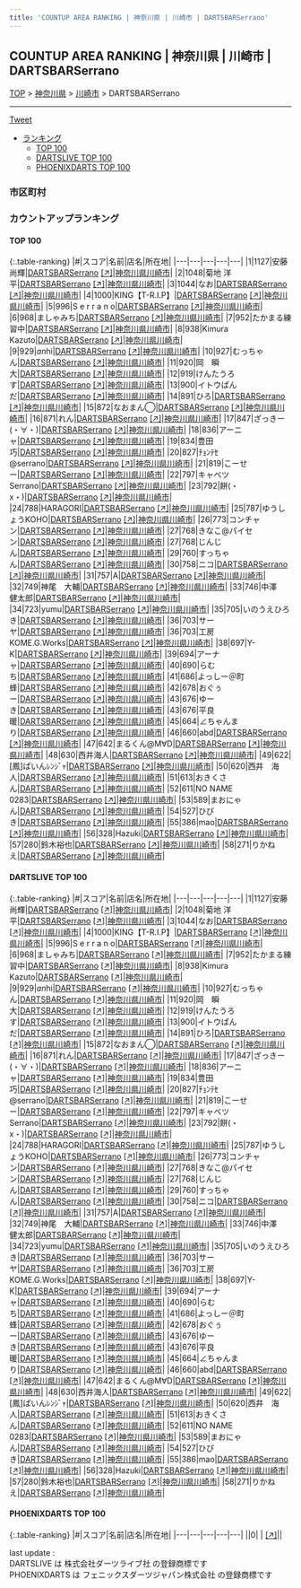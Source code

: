 ```yaml
---
title: 'COUNTUP AREA RANKING | 神奈川県 | 川崎市 | DARTSBARSerrano'
---
```

## COUNTUP AREA RANKING | 神奈川県 | 川崎市 | DARTSBARSerrano

[TOP](/darts/rank/) > [神奈川県](/darts/rank/神奈川県/) > [川崎市](/darts/rank/神奈川県/川崎市/) > DARTSBARSerrano

___

<a href="https://twitter.com/share?ref_src=twsrc%5Etfw" data-text="COUNTUP AREA RANKING | 神奈川県川崎市DARTSBARSerrano" class="twitter-share-button" data-hashtags="DARTSLIVE,PHOENIXDARTS,darts,ダーツ" data-show-count="false">Tweet</a>

* [ランキング](#カウントアップランキング)
    * [TOP 100](#top-100)
    * [DARTSLIVE TOP 100](#dartslive-top-100)
    * [PHOENIXDARTS TOP 100](#phoenixdarts-top-100)

### 市区町村

<ul>

</ul>

### カウントアップランキング

#### TOP 100



{:.table-ranking}
|#|スコア|名前|店名|所在地|
|---|---|---|---|---|
|1|1127|<span class="rank-name-dl">安藤　尚輝</span>|<a href="/darts/rank/shops/cf6f1d3ca8e7cdc225d56fb0e5c39bac.html">DARTSBARSerrano</a> <a href="https://search.dartslive.com/jp/shop/cf6f1d3ca8e7cdc225d56fb0e5c39bac">[↗]</a>|<a href="/darts/rank/神奈川県/川崎市">神奈川県川崎市</a>|
|2|1048|<span class="rank-name-dl">菊地 洋平</span>|<a href="/darts/rank/shops/cf6f1d3ca8e7cdc225d56fb0e5c39bac.html">DARTSBARSerrano</a> <a href="https://search.dartslive.com/jp/shop/cf6f1d3ca8e7cdc225d56fb0e5c39bac">[↗]</a>|<a href="/darts/rank/神奈川県/川崎市">神奈川県川崎市</a>|
|3|1044|<span class="rank-name-dl">なお</span>|<a href="/darts/rank/shops/cf6f1d3ca8e7cdc225d56fb0e5c39bac.html">DARTSBARSerrano</a> <a href="https://search.dartslive.com/jp/shop/cf6f1d3ca8e7cdc225d56fb0e5c39bac">[↗]</a>|<a href="/darts/rank/神奈川県/川崎市">神奈川県川崎市</a>|
|4|1000|<span class="rank-name-dl">KING【T-R.I.P】</span>|<a href="/darts/rank/shops/cf6f1d3ca8e7cdc225d56fb0e5c39bac.html">DARTSBARSerrano</a> <a href="https://search.dartslive.com/jp/shop/cf6f1d3ca8e7cdc225d56fb0e5c39bac">[↗]</a>|<a href="/darts/rank/神奈川県/川崎市">神奈川県川崎市</a>|
|5|996|<span class="rank-name-dl">S e r r a n o</span>|<a href="/darts/rank/shops/cf6f1d3ca8e7cdc225d56fb0e5c39bac.html">DARTSBARSerrano</a> <a href="https://search.dartslive.com/jp/shop/cf6f1d3ca8e7cdc225d56fb0e5c39bac">[↗]</a>|<a href="/darts/rank/神奈川県/川崎市">神奈川県川崎市</a>|
|6|968|<span class="rank-name-dl">ましゃみち</span>|<a href="/darts/rank/shops/cf6f1d3ca8e7cdc225d56fb0e5c39bac.html">DARTSBARSerrano</a> <a href="https://search.dartslive.com/jp/shop/cf6f1d3ca8e7cdc225d56fb0e5c39bac">[↗]</a>|<a href="/darts/rank/神奈川県/川崎市">神奈川県川崎市</a>|
|7|952|<span class="rank-name-dl">たかまる練習中</span>|<a href="/darts/rank/shops/cf6f1d3ca8e7cdc225d56fb0e5c39bac.html">DARTSBARSerrano</a> <a href="https://search.dartslive.com/jp/shop/cf6f1d3ca8e7cdc225d56fb0e5c39bac">[↗]</a>|<a href="/darts/rank/神奈川県/川崎市">神奈川県川崎市</a>|
|8|938|<span class="rank-name-dl">Kimura Kazuto</span>|<a href="/darts/rank/shops/cf6f1d3ca8e7cdc225d56fb0e5c39bac.html">DARTSBARSerrano</a> <a href="https://search.dartslive.com/jp/shop/cf6f1d3ca8e7cdc225d56fb0e5c39bac">[↗]</a>|<a href="/darts/rank/神奈川県/川崎市">神奈川県川崎市</a>|
|9|929|<span class="rank-name-dl">$an$hi</span>|<a href="/darts/rank/shops/cf6f1d3ca8e7cdc225d56fb0e5c39bac.html">DARTSBARSerrano</a> <a href="https://search.dartslive.com/jp/shop/cf6f1d3ca8e7cdc225d56fb0e5c39bac">[↗]</a>|<a href="/darts/rank/神奈川県/川崎市">神奈川県川崎市</a>|
|10|927|<span class="rank-name-dl">むっちゃん</span>|<a href="/darts/rank/shops/cf6f1d3ca8e7cdc225d56fb0e5c39bac.html">DARTSBARSerrano</a> <a href="https://search.dartslive.com/jp/shop/cf6f1d3ca8e7cdc225d56fb0e5c39bac">[↗]</a>|<a href="/darts/rank/神奈川県/川崎市">神奈川県川崎市</a>|
|11|920|<span class="rank-name-dl">岡　瞬大</span>|<a href="/darts/rank/shops/cf6f1d3ca8e7cdc225d56fb0e5c39bac.html">DARTSBARSerrano</a> <a href="https://search.dartslive.com/jp/shop/cf6f1d3ca8e7cdc225d56fb0e5c39bac">[↗]</a>|<a href="/darts/rank/神奈川県/川崎市">神奈川県川崎市</a>|
|12|919|<span class="rank-name-dl">けんたうろす</span>|<a href="/darts/rank/shops/cf6f1d3ca8e7cdc225d56fb0e5c39bac.html">DARTSBARSerrano</a> <a href="https://search.dartslive.com/jp/shop/cf6f1d3ca8e7cdc225d56fb0e5c39bac">[↗]</a>|<a href="/darts/rank/神奈川県/川崎市">神奈川県川崎市</a>|
|13|900|<span class="rank-name-dl">イトウぱんだ</span>|<a href="/darts/rank/shops/cf6f1d3ca8e7cdc225d56fb0e5c39bac.html">DARTSBARSerrano</a> <a href="https://search.dartslive.com/jp/shop/cf6f1d3ca8e7cdc225d56fb0e5c39bac">[↗]</a>|<a href="/darts/rank/神奈川県/川崎市">神奈川県川崎市</a>|
|14|891|<span class="rank-name-dl">ひろ</span>|<a href="/darts/rank/shops/cf6f1d3ca8e7cdc225d56fb0e5c39bac.html">DARTSBARSerrano</a> <a href="https://search.dartslive.com/jp/shop/cf6f1d3ca8e7cdc225d56fb0e5c39bac">[↗]</a>|<a href="/darts/rank/神奈川県/川崎市">神奈川県川崎市</a>|
|15|872|<span class="rank-name-dl">なおまん◯</span>|<a href="/darts/rank/shops/cf6f1d3ca8e7cdc225d56fb0e5c39bac.html">DARTSBARSerrano</a> <a href="https://search.dartslive.com/jp/shop/cf6f1d3ca8e7cdc225d56fb0e5c39bac">[↗]</a>|<a href="/darts/rank/神奈川県/川崎市">神奈川県川崎市</a>|
|16|871|<span class="rank-name-dl">れん</span>|<a href="/darts/rank/shops/cf6f1d3ca8e7cdc225d56fb0e5c39bac.html">DARTSBARSerrano</a> <a href="https://search.dartslive.com/jp/shop/cf6f1d3ca8e7cdc225d56fb0e5c39bac">[↗]</a>|<a href="/darts/rank/神奈川県/川崎市">神奈川県川崎市</a>|
|17|847|<span class="rank-name-dl">ざっきー(・∀・)</span>|<a href="/darts/rank/shops/cf6f1d3ca8e7cdc225d56fb0e5c39bac.html">DARTSBARSerrano</a> <a href="https://search.dartslive.com/jp/shop/cf6f1d3ca8e7cdc225d56fb0e5c39bac">[↗]</a>|<a href="/darts/rank/神奈川県/川崎市">神奈川県川崎市</a>|
|18|836|<span class="rank-name-dl">アーニャ</span>|<a href="/darts/rank/shops/cf6f1d3ca8e7cdc225d56fb0e5c39bac.html">DARTSBARSerrano</a> <a href="https://search.dartslive.com/jp/shop/cf6f1d3ca8e7cdc225d56fb0e5c39bac">[↗]</a>|<a href="/darts/rank/神奈川県/川崎市">神奈川県川崎市</a>|
|19|834|<span class="rank-name-dl">豊田巧</span>|<a href="/darts/rank/shops/cf6f1d3ca8e7cdc225d56fb0e5c39bac.html">DARTSBARSerrano</a> <a href="https://search.dartslive.com/jp/shop/cf6f1d3ca8e7cdc225d56fb0e5c39bac">[↗]</a>|<a href="/darts/rank/神奈川県/川崎市">神奈川県川崎市</a>|
|20|827|<span class="rank-name-dl">ﾁｮﾝﾃｾ@serrano</span>|<a href="/darts/rank/shops/cf6f1d3ca8e7cdc225d56fb0e5c39bac.html">DARTSBARSerrano</a> <a href="https://search.dartslive.com/jp/shop/cf6f1d3ca8e7cdc225d56fb0e5c39bac">[↗]</a>|<a href="/darts/rank/神奈川県/川崎市">神奈川県川崎市</a>|
|21|819|<span class="rank-name-dl">こーせー</span>|<a href="/darts/rank/shops/cf6f1d3ca8e7cdc225d56fb0e5c39bac.html">DARTSBARSerrano</a> <a href="https://search.dartslive.com/jp/shop/cf6f1d3ca8e7cdc225d56fb0e5c39bac">[↗]</a>|<a href="/darts/rank/神奈川県/川崎市">神奈川県川崎市</a>|
|22|797|<span class="rank-name-dl">キャベツSerrano</span>|<a href="/darts/rank/shops/cf6f1d3ca8e7cdc225d56fb0e5c39bac.html">DARTSBARSerrano</a> <a href="https://search.dartslive.com/jp/shop/cf6f1d3ca8e7cdc225d56fb0e5c39bac">[↗]</a>|<a href="/darts/rank/神奈川県/川崎市">神奈川県川崎市</a>|
|23|792|<span class="rank-name-dl">餅(・x・)</span>|<a href="/darts/rank/shops/cf6f1d3ca8e7cdc225d56fb0e5c39bac.html">DARTSBARSerrano</a> <a href="https://search.dartslive.com/jp/shop/cf6f1d3ca8e7cdc225d56fb0e5c39bac">[↗]</a>|<a href="/darts/rank/神奈川県/川崎市">神奈川県川崎市</a>|
|24|788|<span class="rank-name-dl">HARAGORI</span>|<a href="/darts/rank/shops/cf6f1d3ca8e7cdc225d56fb0e5c39bac.html">DARTSBARSerrano</a> <a href="https://search.dartslive.com/jp/shop/cf6f1d3ca8e7cdc225d56fb0e5c39bac">[↗]</a>|<a href="/darts/rank/神奈川県/川崎市">神奈川県川崎市</a>|
|25|787|<span class="rank-name-dl">ゆうしょうKOHO</span>|<a href="/darts/rank/shops/cf6f1d3ca8e7cdc225d56fb0e5c39bac.html">DARTSBARSerrano</a> <a href="https://search.dartslive.com/jp/shop/cf6f1d3ca8e7cdc225d56fb0e5c39bac">[↗]</a>|<a href="/darts/rank/神奈川県/川崎市">神奈川県川崎市</a>|
|26|773|<span class="rank-name-dl">コンチャン</span>|<a href="/darts/rank/shops/cf6f1d3ca8e7cdc225d56fb0e5c39bac.html">DARTSBARSerrano</a> <a href="https://search.dartslive.com/jp/shop/cf6f1d3ca8e7cdc225d56fb0e5c39bac">[↗]</a>|<a href="/darts/rank/神奈川県/川崎市">神奈川県川崎市</a>|
|27|768|<span class="rank-name-dl">きなこ@パイセン</span>|<a href="/darts/rank/shops/cf6f1d3ca8e7cdc225d56fb0e5c39bac.html">DARTSBARSerrano</a> <a href="https://search.dartslive.com/jp/shop/cf6f1d3ca8e7cdc225d56fb0e5c39bac">[↗]</a>|<a href="/darts/rank/神奈川県/川崎市">神奈川県川崎市</a>|
|27|768|<span class="rank-name-dl">じんじん</span>|<a href="/darts/rank/shops/cf6f1d3ca8e7cdc225d56fb0e5c39bac.html">DARTSBARSerrano</a> <a href="https://search.dartslive.com/jp/shop/cf6f1d3ca8e7cdc225d56fb0e5c39bac">[↗]</a>|<a href="/darts/rank/神奈川県/川崎市">神奈川県川崎市</a>|
|29|760|<span class="rank-name-dl">すっちゃん</span>|<a href="/darts/rank/shops/cf6f1d3ca8e7cdc225d56fb0e5c39bac.html">DARTSBARSerrano</a> <a href="https://search.dartslive.com/jp/shop/cf6f1d3ca8e7cdc225d56fb0e5c39bac">[↗]</a>|<a href="/darts/rank/神奈川県/川崎市">神奈川県川崎市</a>|
|30|758|<span class="rank-name-dl">ニコ</span>|<a href="/darts/rank/shops/cf6f1d3ca8e7cdc225d56fb0e5c39bac.html">DARTSBARSerrano</a> <a href="https://search.dartslive.com/jp/shop/cf6f1d3ca8e7cdc225d56fb0e5c39bac">[↗]</a>|<a href="/darts/rank/神奈川県/川崎市">神奈川県川崎市</a>|
|31|757|<span class="rank-name-dl">A</span>|<a href="/darts/rank/shops/cf6f1d3ca8e7cdc225d56fb0e5c39bac.html">DARTSBARSerrano</a> <a href="https://search.dartslive.com/jp/shop/cf6f1d3ca8e7cdc225d56fb0e5c39bac">[↗]</a>|<a href="/darts/rank/神奈川県/川崎市">神奈川県川崎市</a>|
|32|749|<span class="rank-name-dl">神尾　大輔</span>|<a href="/darts/rank/shops/cf6f1d3ca8e7cdc225d56fb0e5c39bac.html">DARTSBARSerrano</a> <a href="https://search.dartslive.com/jp/shop/cf6f1d3ca8e7cdc225d56fb0e5c39bac">[↗]</a>|<a href="/darts/rank/神奈川県/川崎市">神奈川県川崎市</a>|
|33|746|<span class="rank-name-dl">中澤　健太郎</span>|<a href="/darts/rank/shops/cf6f1d3ca8e7cdc225d56fb0e5c39bac.html">DARTSBARSerrano</a> <a href="https://search.dartslive.com/jp/shop/cf6f1d3ca8e7cdc225d56fb0e5c39bac">[↗]</a>|<a href="/darts/rank/神奈川県/川崎市">神奈川県川崎市</a>|
|34|723|<span class="rank-name-dl">yumu</span>|<a href="/darts/rank/shops/cf6f1d3ca8e7cdc225d56fb0e5c39bac.html">DARTSBARSerrano</a> <a href="https://search.dartslive.com/jp/shop/cf6f1d3ca8e7cdc225d56fb0e5c39bac">[↗]</a>|<a href="/darts/rank/神奈川県/川崎市">神奈川県川崎市</a>|
|35|705|<span class="rank-name-dl">いのうえひろき</span>|<a href="/darts/rank/shops/cf6f1d3ca8e7cdc225d56fb0e5c39bac.html">DARTSBARSerrano</a> <a href="https://search.dartslive.com/jp/shop/cf6f1d3ca8e7cdc225d56fb0e5c39bac">[↗]</a>|<a href="/darts/rank/神奈川県/川崎市">神奈川県川崎市</a>|
|36|703|<span class="rank-name-dl">サーヤ</span>|<a href="/darts/rank/shops/cf6f1d3ca8e7cdc225d56fb0e5c39bac.html">DARTSBARSerrano</a> <a href="https://search.dartslive.com/jp/shop/cf6f1d3ca8e7cdc225d56fb0e5c39bac">[↗]</a>|<a href="/darts/rank/神奈川県/川崎市">神奈川県川崎市</a>|
|36|703|<span class="rank-name-dl">工房KOME.G.Works</span>|<a href="/darts/rank/shops/cf6f1d3ca8e7cdc225d56fb0e5c39bac.html">DARTSBARSerrano</a> <a href="https://search.dartslive.com/jp/shop/cf6f1d3ca8e7cdc225d56fb0e5c39bac">[↗]</a>|<a href="/darts/rank/神奈川県/川崎市">神奈川県川崎市</a>|
|38|697|<span class="rank-name-dl">Y-K</span>|<a href="/darts/rank/shops/cf6f1d3ca8e7cdc225d56fb0e5c39bac.html">DARTSBARSerrano</a> <a href="https://search.dartslive.com/jp/shop/cf6f1d3ca8e7cdc225d56fb0e5c39bac">[↗]</a>|<a href="/darts/rank/神奈川県/川崎市">神奈川県川崎市</a>|
|39|694|<span class="rank-name-dl">アーナャ</span>|<a href="/darts/rank/shops/cf6f1d3ca8e7cdc225d56fb0e5c39bac.html">DARTSBARSerrano</a> <a href="https://search.dartslive.com/jp/shop/cf6f1d3ca8e7cdc225d56fb0e5c39bac">[↗]</a>|<a href="/darts/rank/神奈川県/川崎市">神奈川県川崎市</a>|
|40|690|<span class="rank-name-dl">らむち</span>|<a href="/darts/rank/shops/cf6f1d3ca8e7cdc225d56fb0e5c39bac.html">DARTSBARSerrano</a> <a href="https://search.dartslive.com/jp/shop/cf6f1d3ca8e7cdc225d56fb0e5c39bac">[↗]</a>|<a href="/darts/rank/神奈川県/川崎市">神奈川県川崎市</a>|
|41|686|<span class="rank-name-dl">よっしー＠町蜂</span>|<a href="/darts/rank/shops/cf6f1d3ca8e7cdc225d56fb0e5c39bac.html">DARTSBARSerrano</a> <a href="https://search.dartslive.com/jp/shop/cf6f1d3ca8e7cdc225d56fb0e5c39bac">[↗]</a>|<a href="/darts/rank/神奈川県/川崎市">神奈川県川崎市</a>|
|42|678|<span class="rank-name-dl">おぐぅー</span>|<a href="/darts/rank/shops/cf6f1d3ca8e7cdc225d56fb0e5c39bac.html">DARTSBARSerrano</a> <a href="https://search.dartslive.com/jp/shop/cf6f1d3ca8e7cdc225d56fb0e5c39bac">[↗]</a>|<a href="/darts/rank/神奈川県/川崎市">神奈川県川崎市</a>|
|43|676|<span class="rank-name-dl">ゆーき</span>|<a href="/darts/rank/shops/cf6f1d3ca8e7cdc225d56fb0e5c39bac.html">DARTSBARSerrano</a> <a href="https://search.dartslive.com/jp/shop/cf6f1d3ca8e7cdc225d56fb0e5c39bac">[↗]</a>|<a href="/darts/rank/神奈川県/川崎市">神奈川県川崎市</a>|
|43|676|<span class="rank-name-dl">平良　暖</span>|<a href="/darts/rank/shops/cf6f1d3ca8e7cdc225d56fb0e5c39bac.html">DARTSBARSerrano</a> <a href="https://search.dartslive.com/jp/shop/cf6f1d3ca8e7cdc225d56fb0e5c39bac">[↗]</a>|<a href="/darts/rank/神奈川県/川崎市">神奈川県川崎市</a>|
|45|664|<span class="rank-name-dl">∠ちゃんまり</span>|<a href="/darts/rank/shops/cf6f1d3ca8e7cdc225d56fb0e5c39bac.html">DARTSBARSerrano</a> <a href="https://search.dartslive.com/jp/shop/cf6f1d3ca8e7cdc225d56fb0e5c39bac">[↗]</a>|<a href="/darts/rank/神奈川県/川崎市">神奈川県川崎市</a>|
|46|660|<span class="rank-name-dl">abd</span>|<a href="/darts/rank/shops/cf6f1d3ca8e7cdc225d56fb0e5c39bac.html">DARTSBARSerrano</a> <a href="https://search.dartslive.com/jp/shop/cf6f1d3ca8e7cdc225d56fb0e5c39bac">[↗]</a>|<a href="/darts/rank/神奈川県/川崎市">神奈川県川崎市</a>|
|47|642|<span class="rank-name-dl">まるくん@M∀D</span>|<a href="/darts/rank/shops/cf6f1d3ca8e7cdc225d56fb0e5c39bac.html">DARTSBARSerrano</a> <a href="https://search.dartslive.com/jp/shop/cf6f1d3ca8e7cdc225d56fb0e5c39bac">[↗]</a>|<a href="/darts/rank/神奈川県/川崎市">神奈川県川崎市</a>|
|48|630|<span class="rank-name-dl">西井海人</span>|<a href="/darts/rank/shops/cf6f1d3ca8e7cdc225d56fb0e5c39bac.html">DARTSBARSerrano</a> <a href="https://search.dartslive.com/jp/shop/cf6f1d3ca8e7cdc225d56fb0e5c39bac">[↗]</a>|<a href="/darts/rank/神奈川県/川崎市">神奈川県川崎市</a>|
|49|622|<span class="rank-name-dl">[鳳]ぱいんﾚﾝｼﾞｬ</span>|<a href="/darts/rank/shops/cf6f1d3ca8e7cdc225d56fb0e5c39bac.html">DARTSBARSerrano</a> <a href="https://search.dartslive.com/jp/shop/cf6f1d3ca8e7cdc225d56fb0e5c39bac">[↗]</a>|<a href="/darts/rank/神奈川県/川崎市">神奈川県川崎市</a>|
|50|620|<span class="rank-name-dl">西井　海人</span>|<a href="/darts/rank/shops/cf6f1d3ca8e7cdc225d56fb0e5c39bac.html">DARTSBARSerrano</a> <a href="https://search.dartslive.com/jp/shop/cf6f1d3ca8e7cdc225d56fb0e5c39bac">[↗]</a>|<a href="/darts/rank/神奈川県/川崎市">神奈川県川崎市</a>|
|51|613|<span class="rank-name-dl">おきくさん</span>|<a href="/darts/rank/shops/cf6f1d3ca8e7cdc225d56fb0e5c39bac.html">DARTSBARSerrano</a> <a href="https://search.dartslive.com/jp/shop/cf6f1d3ca8e7cdc225d56fb0e5c39bac">[↗]</a>|<a href="/darts/rank/神奈川県/川崎市">神奈川県川崎市</a>|
|52|611|<span class="rank-name-dl">NO NAME 0283</span>|<a href="/darts/rank/shops/cf6f1d3ca8e7cdc225d56fb0e5c39bac.html">DARTSBARSerrano</a> <a href="https://search.dartslive.com/jp/shop/cf6f1d3ca8e7cdc225d56fb0e5c39bac">[↗]</a>|<a href="/darts/rank/神奈川県/川崎市">神奈川県川崎市</a>|
|53|589|<span class="rank-name-dl">まおにゃん</span>|<a href="/darts/rank/shops/cf6f1d3ca8e7cdc225d56fb0e5c39bac.html">DARTSBARSerrano</a> <a href="https://search.dartslive.com/jp/shop/cf6f1d3ca8e7cdc225d56fb0e5c39bac">[↗]</a>|<a href="/darts/rank/神奈川県/川崎市">神奈川県川崎市</a>|
|54|527|<span class="rank-name-dl">ひびき</span>|<a href="/darts/rank/shops/cf6f1d3ca8e7cdc225d56fb0e5c39bac.html">DARTSBARSerrano</a> <a href="https://search.dartslive.com/jp/shop/cf6f1d3ca8e7cdc225d56fb0e5c39bac">[↗]</a>|<a href="/darts/rank/神奈川県/川崎市">神奈川県川崎市</a>|
|55|386|<span class="rank-name-dl">mao</span>|<a href="/darts/rank/shops/cf6f1d3ca8e7cdc225d56fb0e5c39bac.html">DARTSBARSerrano</a> <a href="https://search.dartslive.com/jp/shop/cf6f1d3ca8e7cdc225d56fb0e5c39bac">[↗]</a>|<a href="/darts/rank/神奈川県/川崎市">神奈川県川崎市</a>|
|56|328|<span class="rank-name-dl">Hazuki</span>|<a href="/darts/rank/shops/cf6f1d3ca8e7cdc225d56fb0e5c39bac.html">DARTSBARSerrano</a> <a href="https://search.dartslive.com/jp/shop/cf6f1d3ca8e7cdc225d56fb0e5c39bac">[↗]</a>|<a href="/darts/rank/神奈川県/川崎市">神奈川県川崎市</a>|
|57|280|<span class="rank-name-dl">鈴木裕也</span>|<a href="/darts/rank/shops/cf6f1d3ca8e7cdc225d56fb0e5c39bac.html">DARTSBARSerrano</a> <a href="https://search.dartslive.com/jp/shop/cf6f1d3ca8e7cdc225d56fb0e5c39bac">[↗]</a>|<a href="/darts/rank/神奈川県/川崎市">神奈川県川崎市</a>|
|58|271|<span class="rank-name-dl">りかねえ</span>|<a href="/darts/rank/shops/cf6f1d3ca8e7cdc225d56fb0e5c39bac.html">DARTSBARSerrano</a> <a href="https://search.dartslive.com/jp/shop/cf6f1d3ca8e7cdc225d56fb0e5c39bac">[↗]</a>|<a href="/darts/rank/神奈川県/川崎市">神奈川県川崎市</a>|


#### DARTSLIVE TOP 100



{:.table-ranking}
|#|スコア|名前|店名|所在地|
|---|---|---|---|---|
|1|1127|<span class="rank-name-dl">安藤　尚輝</span>|<a href="/darts/rank/shops/cf6f1d3ca8e7cdc225d56fb0e5c39bac.html">DARTSBARSerrano</a> <a href="https://search.dartslive.com/jp/shop/cf6f1d3ca8e7cdc225d56fb0e5c39bac">[↗]</a>|<a href="/darts/rank/神奈川県/川崎市">神奈川県川崎市</a>|
|2|1048|<span class="rank-name-dl">菊地 洋平</span>|<a href="/darts/rank/shops/cf6f1d3ca8e7cdc225d56fb0e5c39bac.html">DARTSBARSerrano</a> <a href="https://search.dartslive.com/jp/shop/cf6f1d3ca8e7cdc225d56fb0e5c39bac">[↗]</a>|<a href="/darts/rank/神奈川県/川崎市">神奈川県川崎市</a>|
|3|1044|<span class="rank-name-dl">なお</span>|<a href="/darts/rank/shops/cf6f1d3ca8e7cdc225d56fb0e5c39bac.html">DARTSBARSerrano</a> <a href="https://search.dartslive.com/jp/shop/cf6f1d3ca8e7cdc225d56fb0e5c39bac">[↗]</a>|<a href="/darts/rank/神奈川県/川崎市">神奈川県川崎市</a>|
|4|1000|<span class="rank-name-dl">KING【T-R.I.P】</span>|<a href="/darts/rank/shops/cf6f1d3ca8e7cdc225d56fb0e5c39bac.html">DARTSBARSerrano</a> <a href="https://search.dartslive.com/jp/shop/cf6f1d3ca8e7cdc225d56fb0e5c39bac">[↗]</a>|<a href="/darts/rank/神奈川県/川崎市">神奈川県川崎市</a>|
|5|996|<span class="rank-name-dl">S e r r a n o</span>|<a href="/darts/rank/shops/cf6f1d3ca8e7cdc225d56fb0e5c39bac.html">DARTSBARSerrano</a> <a href="https://search.dartslive.com/jp/shop/cf6f1d3ca8e7cdc225d56fb0e5c39bac">[↗]</a>|<a href="/darts/rank/神奈川県/川崎市">神奈川県川崎市</a>|
|6|968|<span class="rank-name-dl">ましゃみち</span>|<a href="/darts/rank/shops/cf6f1d3ca8e7cdc225d56fb0e5c39bac.html">DARTSBARSerrano</a> <a href="https://search.dartslive.com/jp/shop/cf6f1d3ca8e7cdc225d56fb0e5c39bac">[↗]</a>|<a href="/darts/rank/神奈川県/川崎市">神奈川県川崎市</a>|
|7|952|<span class="rank-name-dl">たかまる練習中</span>|<a href="/darts/rank/shops/cf6f1d3ca8e7cdc225d56fb0e5c39bac.html">DARTSBARSerrano</a> <a href="https://search.dartslive.com/jp/shop/cf6f1d3ca8e7cdc225d56fb0e5c39bac">[↗]</a>|<a href="/darts/rank/神奈川県/川崎市">神奈川県川崎市</a>|
|8|938|<span class="rank-name-dl">Kimura Kazuto</span>|<a href="/darts/rank/shops/cf6f1d3ca8e7cdc225d56fb0e5c39bac.html">DARTSBARSerrano</a> <a href="https://search.dartslive.com/jp/shop/cf6f1d3ca8e7cdc225d56fb0e5c39bac">[↗]</a>|<a href="/darts/rank/神奈川県/川崎市">神奈川県川崎市</a>|
|9|929|<span class="rank-name-dl">$an$hi</span>|<a href="/darts/rank/shops/cf6f1d3ca8e7cdc225d56fb0e5c39bac.html">DARTSBARSerrano</a> <a href="https://search.dartslive.com/jp/shop/cf6f1d3ca8e7cdc225d56fb0e5c39bac">[↗]</a>|<a href="/darts/rank/神奈川県/川崎市">神奈川県川崎市</a>|
|10|927|<span class="rank-name-dl">むっちゃん</span>|<a href="/darts/rank/shops/cf6f1d3ca8e7cdc225d56fb0e5c39bac.html">DARTSBARSerrano</a> <a href="https://search.dartslive.com/jp/shop/cf6f1d3ca8e7cdc225d56fb0e5c39bac">[↗]</a>|<a href="/darts/rank/神奈川県/川崎市">神奈川県川崎市</a>|
|11|920|<span class="rank-name-dl">岡　瞬大</span>|<a href="/darts/rank/shops/cf6f1d3ca8e7cdc225d56fb0e5c39bac.html">DARTSBARSerrano</a> <a href="https://search.dartslive.com/jp/shop/cf6f1d3ca8e7cdc225d56fb0e5c39bac">[↗]</a>|<a href="/darts/rank/神奈川県/川崎市">神奈川県川崎市</a>|
|12|919|<span class="rank-name-dl">けんたうろす</span>|<a href="/darts/rank/shops/cf6f1d3ca8e7cdc225d56fb0e5c39bac.html">DARTSBARSerrano</a> <a href="https://search.dartslive.com/jp/shop/cf6f1d3ca8e7cdc225d56fb0e5c39bac">[↗]</a>|<a href="/darts/rank/神奈川県/川崎市">神奈川県川崎市</a>|
|13|900|<span class="rank-name-dl">イトウぱんだ</span>|<a href="/darts/rank/shops/cf6f1d3ca8e7cdc225d56fb0e5c39bac.html">DARTSBARSerrano</a> <a href="https://search.dartslive.com/jp/shop/cf6f1d3ca8e7cdc225d56fb0e5c39bac">[↗]</a>|<a href="/darts/rank/神奈川県/川崎市">神奈川県川崎市</a>|
|14|891|<span class="rank-name-dl">ひろ</span>|<a href="/darts/rank/shops/cf6f1d3ca8e7cdc225d56fb0e5c39bac.html">DARTSBARSerrano</a> <a href="https://search.dartslive.com/jp/shop/cf6f1d3ca8e7cdc225d56fb0e5c39bac">[↗]</a>|<a href="/darts/rank/神奈川県/川崎市">神奈川県川崎市</a>|
|15|872|<span class="rank-name-dl">なおまん◯</span>|<a href="/darts/rank/shops/cf6f1d3ca8e7cdc225d56fb0e5c39bac.html">DARTSBARSerrano</a> <a href="https://search.dartslive.com/jp/shop/cf6f1d3ca8e7cdc225d56fb0e5c39bac">[↗]</a>|<a href="/darts/rank/神奈川県/川崎市">神奈川県川崎市</a>|
|16|871|<span class="rank-name-dl">れん</span>|<a href="/darts/rank/shops/cf6f1d3ca8e7cdc225d56fb0e5c39bac.html">DARTSBARSerrano</a> <a href="https://search.dartslive.com/jp/shop/cf6f1d3ca8e7cdc225d56fb0e5c39bac">[↗]</a>|<a href="/darts/rank/神奈川県/川崎市">神奈川県川崎市</a>|
|17|847|<span class="rank-name-dl">ざっきー(・∀・)</span>|<a href="/darts/rank/shops/cf6f1d3ca8e7cdc225d56fb0e5c39bac.html">DARTSBARSerrano</a> <a href="https://search.dartslive.com/jp/shop/cf6f1d3ca8e7cdc225d56fb0e5c39bac">[↗]</a>|<a href="/darts/rank/神奈川県/川崎市">神奈川県川崎市</a>|
|18|836|<span class="rank-name-dl">アーニャ</span>|<a href="/darts/rank/shops/cf6f1d3ca8e7cdc225d56fb0e5c39bac.html">DARTSBARSerrano</a> <a href="https://search.dartslive.com/jp/shop/cf6f1d3ca8e7cdc225d56fb0e5c39bac">[↗]</a>|<a href="/darts/rank/神奈川県/川崎市">神奈川県川崎市</a>|
|19|834|<span class="rank-name-dl">豊田巧</span>|<a href="/darts/rank/shops/cf6f1d3ca8e7cdc225d56fb0e5c39bac.html">DARTSBARSerrano</a> <a href="https://search.dartslive.com/jp/shop/cf6f1d3ca8e7cdc225d56fb0e5c39bac">[↗]</a>|<a href="/darts/rank/神奈川県/川崎市">神奈川県川崎市</a>|
|20|827|<span class="rank-name-dl">ﾁｮﾝﾃｾ@serrano</span>|<a href="/darts/rank/shops/cf6f1d3ca8e7cdc225d56fb0e5c39bac.html">DARTSBARSerrano</a> <a href="https://search.dartslive.com/jp/shop/cf6f1d3ca8e7cdc225d56fb0e5c39bac">[↗]</a>|<a href="/darts/rank/神奈川県/川崎市">神奈川県川崎市</a>|
|21|819|<span class="rank-name-dl">こーせー</span>|<a href="/darts/rank/shops/cf6f1d3ca8e7cdc225d56fb0e5c39bac.html">DARTSBARSerrano</a> <a href="https://search.dartslive.com/jp/shop/cf6f1d3ca8e7cdc225d56fb0e5c39bac">[↗]</a>|<a href="/darts/rank/神奈川県/川崎市">神奈川県川崎市</a>|
|22|797|<span class="rank-name-dl">キャベツSerrano</span>|<a href="/darts/rank/shops/cf6f1d3ca8e7cdc225d56fb0e5c39bac.html">DARTSBARSerrano</a> <a href="https://search.dartslive.com/jp/shop/cf6f1d3ca8e7cdc225d56fb0e5c39bac">[↗]</a>|<a href="/darts/rank/神奈川県/川崎市">神奈川県川崎市</a>|
|23|792|<span class="rank-name-dl">餅(・x・)</span>|<a href="/darts/rank/shops/cf6f1d3ca8e7cdc225d56fb0e5c39bac.html">DARTSBARSerrano</a> <a href="https://search.dartslive.com/jp/shop/cf6f1d3ca8e7cdc225d56fb0e5c39bac">[↗]</a>|<a href="/darts/rank/神奈川県/川崎市">神奈川県川崎市</a>|
|24|788|<span class="rank-name-dl">HARAGORI</span>|<a href="/darts/rank/shops/cf6f1d3ca8e7cdc225d56fb0e5c39bac.html">DARTSBARSerrano</a> <a href="https://search.dartslive.com/jp/shop/cf6f1d3ca8e7cdc225d56fb0e5c39bac">[↗]</a>|<a href="/darts/rank/神奈川県/川崎市">神奈川県川崎市</a>|
|25|787|<span class="rank-name-dl">ゆうしょうKOHO</span>|<a href="/darts/rank/shops/cf6f1d3ca8e7cdc225d56fb0e5c39bac.html">DARTSBARSerrano</a> <a href="https://search.dartslive.com/jp/shop/cf6f1d3ca8e7cdc225d56fb0e5c39bac">[↗]</a>|<a href="/darts/rank/神奈川県/川崎市">神奈川県川崎市</a>|
|26|773|<span class="rank-name-dl">コンチャン</span>|<a href="/darts/rank/shops/cf6f1d3ca8e7cdc225d56fb0e5c39bac.html">DARTSBARSerrano</a> <a href="https://search.dartslive.com/jp/shop/cf6f1d3ca8e7cdc225d56fb0e5c39bac">[↗]</a>|<a href="/darts/rank/神奈川県/川崎市">神奈川県川崎市</a>|
|27|768|<span class="rank-name-dl">きなこ@パイセン</span>|<a href="/darts/rank/shops/cf6f1d3ca8e7cdc225d56fb0e5c39bac.html">DARTSBARSerrano</a> <a href="https://search.dartslive.com/jp/shop/cf6f1d3ca8e7cdc225d56fb0e5c39bac">[↗]</a>|<a href="/darts/rank/神奈川県/川崎市">神奈川県川崎市</a>|
|27|768|<span class="rank-name-dl">じんじん</span>|<a href="/darts/rank/shops/cf6f1d3ca8e7cdc225d56fb0e5c39bac.html">DARTSBARSerrano</a> <a href="https://search.dartslive.com/jp/shop/cf6f1d3ca8e7cdc225d56fb0e5c39bac">[↗]</a>|<a href="/darts/rank/神奈川県/川崎市">神奈川県川崎市</a>|
|29|760|<span class="rank-name-dl">すっちゃん</span>|<a href="/darts/rank/shops/cf6f1d3ca8e7cdc225d56fb0e5c39bac.html">DARTSBARSerrano</a> <a href="https://search.dartslive.com/jp/shop/cf6f1d3ca8e7cdc225d56fb0e5c39bac">[↗]</a>|<a href="/darts/rank/神奈川県/川崎市">神奈川県川崎市</a>|
|30|758|<span class="rank-name-dl">ニコ</span>|<a href="/darts/rank/shops/cf6f1d3ca8e7cdc225d56fb0e5c39bac.html">DARTSBARSerrano</a> <a href="https://search.dartslive.com/jp/shop/cf6f1d3ca8e7cdc225d56fb0e5c39bac">[↗]</a>|<a href="/darts/rank/神奈川県/川崎市">神奈川県川崎市</a>|
|31|757|<span class="rank-name-dl">A</span>|<a href="/darts/rank/shops/cf6f1d3ca8e7cdc225d56fb0e5c39bac.html">DARTSBARSerrano</a> <a href="https://search.dartslive.com/jp/shop/cf6f1d3ca8e7cdc225d56fb0e5c39bac">[↗]</a>|<a href="/darts/rank/神奈川県/川崎市">神奈川県川崎市</a>|
|32|749|<span class="rank-name-dl">神尾　大輔</span>|<a href="/darts/rank/shops/cf6f1d3ca8e7cdc225d56fb0e5c39bac.html">DARTSBARSerrano</a> <a href="https://search.dartslive.com/jp/shop/cf6f1d3ca8e7cdc225d56fb0e5c39bac">[↗]</a>|<a href="/darts/rank/神奈川県/川崎市">神奈川県川崎市</a>|
|33|746|<span class="rank-name-dl">中澤　健太郎</span>|<a href="/darts/rank/shops/cf6f1d3ca8e7cdc225d56fb0e5c39bac.html">DARTSBARSerrano</a> <a href="https://search.dartslive.com/jp/shop/cf6f1d3ca8e7cdc225d56fb0e5c39bac">[↗]</a>|<a href="/darts/rank/神奈川県/川崎市">神奈川県川崎市</a>|
|34|723|<span class="rank-name-dl">yumu</span>|<a href="/darts/rank/shops/cf6f1d3ca8e7cdc225d56fb0e5c39bac.html">DARTSBARSerrano</a> <a href="https://search.dartslive.com/jp/shop/cf6f1d3ca8e7cdc225d56fb0e5c39bac">[↗]</a>|<a href="/darts/rank/神奈川県/川崎市">神奈川県川崎市</a>|
|35|705|<span class="rank-name-dl">いのうえひろき</span>|<a href="/darts/rank/shops/cf6f1d3ca8e7cdc225d56fb0e5c39bac.html">DARTSBARSerrano</a> <a href="https://search.dartslive.com/jp/shop/cf6f1d3ca8e7cdc225d56fb0e5c39bac">[↗]</a>|<a href="/darts/rank/神奈川県/川崎市">神奈川県川崎市</a>|
|36|703|<span class="rank-name-dl">サーヤ</span>|<a href="/darts/rank/shops/cf6f1d3ca8e7cdc225d56fb0e5c39bac.html">DARTSBARSerrano</a> <a href="https://search.dartslive.com/jp/shop/cf6f1d3ca8e7cdc225d56fb0e5c39bac">[↗]</a>|<a href="/darts/rank/神奈川県/川崎市">神奈川県川崎市</a>|
|36|703|<span class="rank-name-dl">工房KOME.G.Works</span>|<a href="/darts/rank/shops/cf6f1d3ca8e7cdc225d56fb0e5c39bac.html">DARTSBARSerrano</a> <a href="https://search.dartslive.com/jp/shop/cf6f1d3ca8e7cdc225d56fb0e5c39bac">[↗]</a>|<a href="/darts/rank/神奈川県/川崎市">神奈川県川崎市</a>|
|38|697|<span class="rank-name-dl">Y-K</span>|<a href="/darts/rank/shops/cf6f1d3ca8e7cdc225d56fb0e5c39bac.html">DARTSBARSerrano</a> <a href="https://search.dartslive.com/jp/shop/cf6f1d3ca8e7cdc225d56fb0e5c39bac">[↗]</a>|<a href="/darts/rank/神奈川県/川崎市">神奈川県川崎市</a>|
|39|694|<span class="rank-name-dl">アーナャ</span>|<a href="/darts/rank/shops/cf6f1d3ca8e7cdc225d56fb0e5c39bac.html">DARTSBARSerrano</a> <a href="https://search.dartslive.com/jp/shop/cf6f1d3ca8e7cdc225d56fb0e5c39bac">[↗]</a>|<a href="/darts/rank/神奈川県/川崎市">神奈川県川崎市</a>|
|40|690|<span class="rank-name-dl">らむち</span>|<a href="/darts/rank/shops/cf6f1d3ca8e7cdc225d56fb0e5c39bac.html">DARTSBARSerrano</a> <a href="https://search.dartslive.com/jp/shop/cf6f1d3ca8e7cdc225d56fb0e5c39bac">[↗]</a>|<a href="/darts/rank/神奈川県/川崎市">神奈川県川崎市</a>|
|41|686|<span class="rank-name-dl">よっしー＠町蜂</span>|<a href="/darts/rank/shops/cf6f1d3ca8e7cdc225d56fb0e5c39bac.html">DARTSBARSerrano</a> <a href="https://search.dartslive.com/jp/shop/cf6f1d3ca8e7cdc225d56fb0e5c39bac">[↗]</a>|<a href="/darts/rank/神奈川県/川崎市">神奈川県川崎市</a>|
|42|678|<span class="rank-name-dl">おぐぅー</span>|<a href="/darts/rank/shops/cf6f1d3ca8e7cdc225d56fb0e5c39bac.html">DARTSBARSerrano</a> <a href="https://search.dartslive.com/jp/shop/cf6f1d3ca8e7cdc225d56fb0e5c39bac">[↗]</a>|<a href="/darts/rank/神奈川県/川崎市">神奈川県川崎市</a>|
|43|676|<span class="rank-name-dl">ゆーき</span>|<a href="/darts/rank/shops/cf6f1d3ca8e7cdc225d56fb0e5c39bac.html">DARTSBARSerrano</a> <a href="https://search.dartslive.com/jp/shop/cf6f1d3ca8e7cdc225d56fb0e5c39bac">[↗]</a>|<a href="/darts/rank/神奈川県/川崎市">神奈川県川崎市</a>|
|43|676|<span class="rank-name-dl">平良　暖</span>|<a href="/darts/rank/shops/cf6f1d3ca8e7cdc225d56fb0e5c39bac.html">DARTSBARSerrano</a> <a href="https://search.dartslive.com/jp/shop/cf6f1d3ca8e7cdc225d56fb0e5c39bac">[↗]</a>|<a href="/darts/rank/神奈川県/川崎市">神奈川県川崎市</a>|
|45|664|<span class="rank-name-dl">∠ちゃんまり</span>|<a href="/darts/rank/shops/cf6f1d3ca8e7cdc225d56fb0e5c39bac.html">DARTSBARSerrano</a> <a href="https://search.dartslive.com/jp/shop/cf6f1d3ca8e7cdc225d56fb0e5c39bac">[↗]</a>|<a href="/darts/rank/神奈川県/川崎市">神奈川県川崎市</a>|
|46|660|<span class="rank-name-dl">abd</span>|<a href="/darts/rank/shops/cf6f1d3ca8e7cdc225d56fb0e5c39bac.html">DARTSBARSerrano</a> <a href="https://search.dartslive.com/jp/shop/cf6f1d3ca8e7cdc225d56fb0e5c39bac">[↗]</a>|<a href="/darts/rank/神奈川県/川崎市">神奈川県川崎市</a>|
|47|642|<span class="rank-name-dl">まるくん@M∀D</span>|<a href="/darts/rank/shops/cf6f1d3ca8e7cdc225d56fb0e5c39bac.html">DARTSBARSerrano</a> <a href="https://search.dartslive.com/jp/shop/cf6f1d3ca8e7cdc225d56fb0e5c39bac">[↗]</a>|<a href="/darts/rank/神奈川県/川崎市">神奈川県川崎市</a>|
|48|630|<span class="rank-name-dl">西井海人</span>|<a href="/darts/rank/shops/cf6f1d3ca8e7cdc225d56fb0e5c39bac.html">DARTSBARSerrano</a> <a href="https://search.dartslive.com/jp/shop/cf6f1d3ca8e7cdc225d56fb0e5c39bac">[↗]</a>|<a href="/darts/rank/神奈川県/川崎市">神奈川県川崎市</a>|
|49|622|<span class="rank-name-dl">[鳳]ぱいんﾚﾝｼﾞｬ</span>|<a href="/darts/rank/shops/cf6f1d3ca8e7cdc225d56fb0e5c39bac.html">DARTSBARSerrano</a> <a href="https://search.dartslive.com/jp/shop/cf6f1d3ca8e7cdc225d56fb0e5c39bac">[↗]</a>|<a href="/darts/rank/神奈川県/川崎市">神奈川県川崎市</a>|
|50|620|<span class="rank-name-dl">西井　海人</span>|<a href="/darts/rank/shops/cf6f1d3ca8e7cdc225d56fb0e5c39bac.html">DARTSBARSerrano</a> <a href="https://search.dartslive.com/jp/shop/cf6f1d3ca8e7cdc225d56fb0e5c39bac">[↗]</a>|<a href="/darts/rank/神奈川県/川崎市">神奈川県川崎市</a>|
|51|613|<span class="rank-name-dl">おきくさん</span>|<a href="/darts/rank/shops/cf6f1d3ca8e7cdc225d56fb0e5c39bac.html">DARTSBARSerrano</a> <a href="https://search.dartslive.com/jp/shop/cf6f1d3ca8e7cdc225d56fb0e5c39bac">[↗]</a>|<a href="/darts/rank/神奈川県/川崎市">神奈川県川崎市</a>|
|52|611|<span class="rank-name-dl">NO NAME 0283</span>|<a href="/darts/rank/shops/cf6f1d3ca8e7cdc225d56fb0e5c39bac.html">DARTSBARSerrano</a> <a href="https://search.dartslive.com/jp/shop/cf6f1d3ca8e7cdc225d56fb0e5c39bac">[↗]</a>|<a href="/darts/rank/神奈川県/川崎市">神奈川県川崎市</a>|
|53|589|<span class="rank-name-dl">まおにゃん</span>|<a href="/darts/rank/shops/cf6f1d3ca8e7cdc225d56fb0e5c39bac.html">DARTSBARSerrano</a> <a href="https://search.dartslive.com/jp/shop/cf6f1d3ca8e7cdc225d56fb0e5c39bac">[↗]</a>|<a href="/darts/rank/神奈川県/川崎市">神奈川県川崎市</a>|
|54|527|<span class="rank-name-dl">ひびき</span>|<a href="/darts/rank/shops/cf6f1d3ca8e7cdc225d56fb0e5c39bac.html">DARTSBARSerrano</a> <a href="https://search.dartslive.com/jp/shop/cf6f1d3ca8e7cdc225d56fb0e5c39bac">[↗]</a>|<a href="/darts/rank/神奈川県/川崎市">神奈川県川崎市</a>|
|55|386|<span class="rank-name-dl">mao</span>|<a href="/darts/rank/shops/cf6f1d3ca8e7cdc225d56fb0e5c39bac.html">DARTSBARSerrano</a> <a href="https://search.dartslive.com/jp/shop/cf6f1d3ca8e7cdc225d56fb0e5c39bac">[↗]</a>|<a href="/darts/rank/神奈川県/川崎市">神奈川県川崎市</a>|
|56|328|<span class="rank-name-dl">Hazuki</span>|<a href="/darts/rank/shops/cf6f1d3ca8e7cdc225d56fb0e5c39bac.html">DARTSBARSerrano</a> <a href="https://search.dartslive.com/jp/shop/cf6f1d3ca8e7cdc225d56fb0e5c39bac">[↗]</a>|<a href="/darts/rank/神奈川県/川崎市">神奈川県川崎市</a>|
|57|280|<span class="rank-name-dl">鈴木裕也</span>|<a href="/darts/rank/shops/cf6f1d3ca8e7cdc225d56fb0e5c39bac.html">DARTSBARSerrano</a> <a href="https://search.dartslive.com/jp/shop/cf6f1d3ca8e7cdc225d56fb0e5c39bac">[↗]</a>|<a href="/darts/rank/神奈川県/川崎市">神奈川県川崎市</a>|
|58|271|<span class="rank-name-dl">りかねえ</span>|<a href="/darts/rank/shops/cf6f1d3ca8e7cdc225d56fb0e5c39bac.html">DARTSBARSerrano</a> <a href="https://search.dartslive.com/jp/shop/cf6f1d3ca8e7cdc225d56fb0e5c39bac">[↗]</a>|<a href="/darts/rank/神奈川県/川崎市">神奈川県川崎市</a>|


#### PHOENIXDARTS TOP 100



{:.table-ranking}
|#|スコア|名前|店名|所在地|
|---|---|---|---|---|
||0|<span class="rank-name-dl"> </span>|<a href="/darts/rank/shops/.html"></a> <a href="">[↗]</a>|<a href="/darts/rank//"></a>|


<div class="footer border-top border-gray-light mt-5 pt-3 text-right text-gray">
    last update : <span style="font-weight: italic" id="foot_last_modified"></span><br />
    DARTSLIVE は 株式会社ダーツライブ社 の登録商標です<br />
    PHOENIXDARTS は フェニックスダーツジャパン株式会社 の登録商標です<br />
</div>

<script src="https://cdnjs.cloudflare.com/ajax/libs/jquery.tablesorter/2.31.3/js/jquery.tablesorter.min.js" integrity="sha512-qzgd5cYSZcosqpzpn7zF2ZId8f/8CHmFKZ8j7mU4OUXTNRd5g+ZHBPsgKEwoqxCtdQvExE5LprwwPAgoicguNg==" crossorigin="anonymous" referrerpolicy="no-referrer"></script>
<link rel="stylesheet" href="https://cdnjs.cloudflare.com/ajax/libs/jquery.tablesorter/2.31.3/css/theme.default.min.css" integrity="sha512-wghhOJkjQX0Lh3NSWvNKeZ0ZpNn+SPVXX1Qyc9OCaogADktxrBiBdKGDoqVUOyhStvMBmJQ8ZdMHiR3wuEq8+w==" crossorigin="anonymous" referrerpolicy="no-referrer" />
<script>
$(function() {
    $(".table-ranking").tablesorter({sortList:[[0, 0]]});
    $("#foot_last_modified").text(formatDate(new Date(document.lastModified), 'yyyy-MM-dd HH:mm:ss'));
});
</script>

<script async src="https://platform.twitter.com/widgets.js" charset="utf-8"></script>